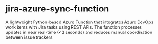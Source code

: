 # jira-azure-sync-function
A lightweight Python-based Azure Function that integrates Azure DevOps work items with Jira tasks using REST APIs. The function processes updates in near real-time (&lt;2 seconds) and reduces manual coordination between issue trackers.
